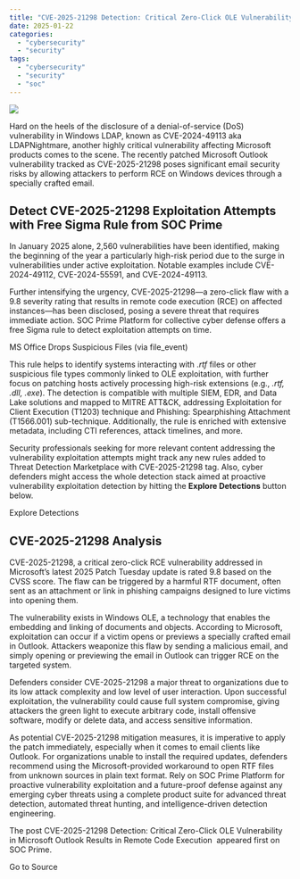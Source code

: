 ```yaml
---
title: "CVE-2025-21298 Detection: Critical Zero-Click OLE Vulnerability in Microsoft Outlook Results in Remote Code Execution"
date: 2025-01-22
categories: 
  - "cybersecurity"
  - "security"
tags: 
  - "cybersecurity"
  - "security"
  - "soc"
---
```


![](https://socprime.com/wp-content/uploads/CVE-2025-21298-400x234.jpg)

Hard on the heels of the disclosure of a denial-of-service (DoS) vulnerability in Windows LDAP, known as CVE-2024-49113 aka LDAPNightmare, another highly critical vulnerability affecting Microsoft products comes to the scene. The recently patched Microsoft Outlook vulnerability tracked as CVE-2025-21298 poses significant email security risks by allowing attackers to perform RCE on Windows devices through a specially crafted email.

## Detect CVE-2025-21298 Exploitation Attempts with Free Sigma Rule from SOC Prime

In January 2025 alone, 2,560 vulnerabilities have been identified, making the beginning of the year a particularly high-risk period due to the surge in vulnerabilities under active exploitation. Notable examples include CVE-2024-49112, CVE-2024-55591, and CVE-2024-49113. 

Further intensifying the urgency, CVE-2025-21298—a zero-click flaw with a 9.8 severity rating that results in remote code execution (RCE) on affected instances—has been disclosed, posing a severe threat that requires immediate action. SOC Prime Platform for collective cyber defense offers a free Sigma rule to detect exploitation attempts on time.

MS Office Drops Suspicious Files (via file\_event)

This rule helps to identify systems interacting with ._rtf_ files or other suspicious file types commonly linked to OLE exploitation, with further focus on patching hosts actively processing high-risk extensions (e.g., _.rtf, .dll, .exe_). The detection is compatible with multiple SIEM, EDR, and Data Lake solutions and mapped to MITRE ATT&CK, addressing Exploitation for Client Execution (T1203) technique and Phishing: Spearphishing Attachment (T1566.001) sub-technique. Additionally, the rule is enriched with extensive metadata, including CTI references, attack timelines, and more. 

Security professionals seeking for more relevant content addressing the vulnerability exploitation attempts might track any new rules added to Threat Detection Marketplace with CVE-2025-21298 tag. Also, cyber defenders might access the whole detection stack aimed at proactive vulnerability exploitation detection by hitting the **Explore Detections** button below.

Explore Detections

## CVE-2025-21298 Analysis

CVE-2025-21298, a critical zero-click RCE vulnerability addressed in Microsoft’s latest 2025 Patch Tuesday update is rated 9.8 based on the CVSS score. The flaw can be triggered by a harmful RTF document, often sent as an attachment or link in phishing campaigns designed to lure victims into opening them.

The vulnerability exists in Windows OLE, a technology that enables the embedding and linking of documents and objects. According to Microsoft, exploitation can occur if a victim opens or previews a specially crafted email in Outlook. Attackers weaponize this flaw by sending a malicious email, and simply opening or previewing the email in Outlook can trigger RCE on the targeted system. 

Defenders consider CVE-2025-21298 a major threat to organizations due to its low attack complexity and low level of user interaction. Upon successful exploitation, the vulnerability could cause full system compromise, giving attackers the green light to execute arbitrary code, install offensive software, modify or delete data, and access sensitive information.

As potential CVE-2025-21298 mitigation measures, it is imperative to apply the patch immediately, especially when it comes to email clients like Outlook. For organizations unable to install the required updates, defenders recommend using the Microsoft-provided workaround to open RTF files from unknown sources in plain text format. Rely on SOC Prime Platform for proactive vulnerability exploitation and a future-proof defense against any emerging cyber threats using a complete product suite for advanced threat detection, automated threat hunting, and intelligence-driven detection engineering.

  
  

The post CVE-2025-21298 Detection: Critical Zero-Click OLE Vulnerability in Microsoft Outlook Results in Remote Code Execution  appeared first on SOC Prime.

Go to Source
